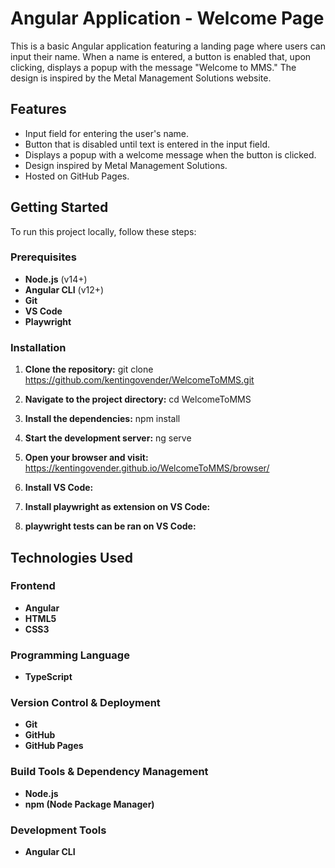 # Angular Application - Welcome Page

This is a basic Angular application featuring a landing page where users can input their name. When a name is entered, a button is enabled that, upon clicking, displays a popup with the message "Welcome to MMS." The design is inspired by the Metal Management Solutions website.

## Features
- Input field for entering the user's name.
- Button that is disabled until text is entered in the input field.
- Displays a popup with a welcome message when the button is clicked.
- Design inspired by Metal Management Solutions.
- Hosted on GitHub Pages.

## Getting Started
To run this project locally, follow these steps:

### Prerequisites
- **Node.js** (v14+)
- **Angular CLI** (v12+)
- **Git**
- **VS Code**
- **Playwright**

### Installation

1. **Clone the repository:**
   git clone https://github.com/kentingovender/WelcomeToMMS.git

2. **Navigate to the project directory:**
   cd WelcomeToMMS

3. **Install the dependencies:**
   npm install

4. **Start the development server:**
  ng serve

5. **Open your browser and visit:**
   https://kentingovender.github.io/WelcomeToMMS/browser/

7. **Install VS Code:**

8. **Install playwright as extension on VS Code:**

9. **playwright tests can be ran on VS Code:**
   
## Technologies Used

### Frontend
- **Angular**
- **HTML5**
- **CSS3**

### Programming Language
- **TypeScript**

### Version Control & Deployment
- **Git**
- **GitHub**
- **GitHub Pages**

### Build Tools & Dependency Management
- **Node.js**
- **npm (Node Package Manager)**

### Development Tools
- **Angular CLI**
